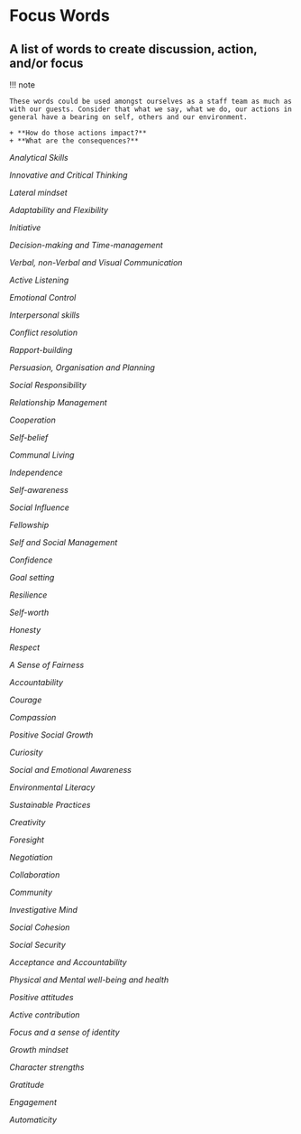 # Focus Words

## A list of words to create discussion, action, and/or focus

!!! note

    These words could be used amongst ourselves as a staff team as much as with our guests. Consider that what we say, what we do, our actions in general have a bearing on self, others and our environment.

    + **How do those actions impact?**
    + **What are the consequences?**

*Analytical Skills*

*Innovative and Critical Thinking*

*Lateral mindset*

*Adaptability and Flexibility*

*Initiative*

*Decision-making and Time-management*

*Verbal, non-Verbal and Visual Communication*

*Active Listening*

*Emotional Control*

*Interpersonal skills*

*Conflict resolution*

*Rapport-building*

*Persuasion, Organisation and Planning*

*Social Responsibility*

*Relationship Management*

*Cooperation*

*Self-belief*

*Communal Living*

*Independence*

*Self-awareness*

*Social Influence*

*Fellowship*

*Self and Social Management*

*Confidence*

*Goal setting*

*Resilience*

*Self-worth*

*Honesty*

*Respect*

*A Sense of Fairness*

*Accountability*

*Courage*

*Compassion*

*Positive Social Growth*

*Curiosity*

*Social and Emotional Awareness*

*Environmental Literacy*

*Sustainable Practices*

*Creativity*

*Foresight*

*Negotiation*

*Collaboration*

*Community*

*Investigative Mind*

*Social Cohesion*

*Social Security*

*Acceptance and Accountability*

*Physical and Mental well-being and health*

*Positive attitudes*

*Active contribution*

*Focus and a sense of identity*

*Growth mindset*

*Character strengths*

*Gratitude*

*Engagement*

*Automaticity*